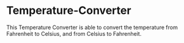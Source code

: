 # Temperature-Converter
This Temperature Converter is able to convert the temperature from Fahrenheit to Celsius, and from Celsius to Fahrenheit.
